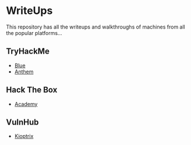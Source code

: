 # WriteUps
This repository has all the writeups and walkthroughs of machines from all the popular platforms... 

## TryHackMe

- [Blue](https://github.com/mishqatabid/WriteUps/blob/main/TryHackMe/Blue.md)
- [Anthem](https://github.com/mishqatabid/WriteUps/blob/main/TryHackMe/Anthem.md)

## Hack The Box

- [Academy](https://github.com/mishqatabid/WtiteUps/blob/main/HackTheBox)

## VulnHub

- [Kioptrix](https://github.com/mishqatabid/WriteUps/blob/main/VulnHub/Kioptrix_Level1.md)
